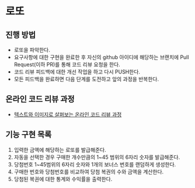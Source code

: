 # 로또
## 진행 방법
* 로또을 파악한다.
* 요구사항에 대한 구현을 완료한 후 자신의 github 아이디에 해당하는 브랜치에 Pull Request(이하 PR)를 통해 코드 리뷰 요청을 한다.
* 코드 리뷰 피드백에 대한 개선 작업을 하고 다시 PUSH한다.
* 모든 피드백을 완료하면 다음 단계를 도전하고 앞의 과정을 반복한다.

## 온라인 코드 리뷰 과정
* [텍스트와 이미지로 살펴보는 온라인 코드 리뷰 과정](https://github.com/next-step/nextstep-docs/tree/master/codereview)


## 기능 구현 목록
1. 입력한 금액에 해당하는 로또를 발급해준다.
2. 자동을 선택한 경우 구매한 개수만큼의 1~45 범위의 6자리 숫자를 발급해준다.
3. 당첨번호 1~45범위의 6자리 숫자와 1개의 보너스 번호를 랜덤하게 생성한다.
4. 구매한 번호와 당첨번호를 비교하여 당첨 복권의 수와 금액을 계산한다.
5. 당첨된 복권에 대한 통계와 수익률을 출력한다.